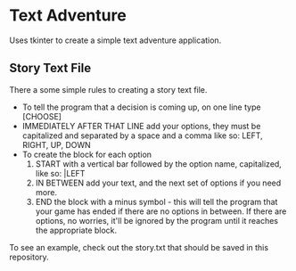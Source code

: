 # Text Adventure
 Uses tkinter to create a simple text adventure application.

## Story Text File

There a some simple rules to creating a story text file.

- To tell the program that a decision is coming up, on one line type [CHOOSE]
- IMMEDIATELY AFTER THAT LINE add your options, they must be capitalized and separated by a space and a comma like so: LEFT, RIGHT, UP, DOWN
- To create the block for each option
    1. START with a vertical bar followed by the option name, capitalized, like so: |LEFT
    2. IN BETWEEN add your text, and the next set of options if you need more.
    3. END the block with a minus symbol - this will tell the program that your game has ended if there are no options in between. If there are options, no worries, it'll be ignored by the program until it reaches the appropriate block.

To see an example, check out the story.txt that should be saved in this repository.